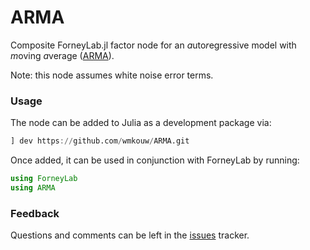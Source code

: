 # ARMA

Composite ForneyLab.jl factor node for an *a*uto*r*egressive model with *m*oving *a*verage ([ARMA](https://en.wikipedia.org/wiki/Autoregressive%E2%80%93moving-average_model)).

Note: this node assumes white noise error terms.

### Usage

The node can be added to Julia as a development package via:

```julia
] dev https://github.com/wmkouw/ARMA.git
```

Once added, it can be used in conjunction with ForneyLab by running:

```julia 
using ForneyLab
using ARMA
```

### Feedback

Questions and comments can be left in the [issues](https://github.com/wmkouw/ARMA/issues) tracker.
